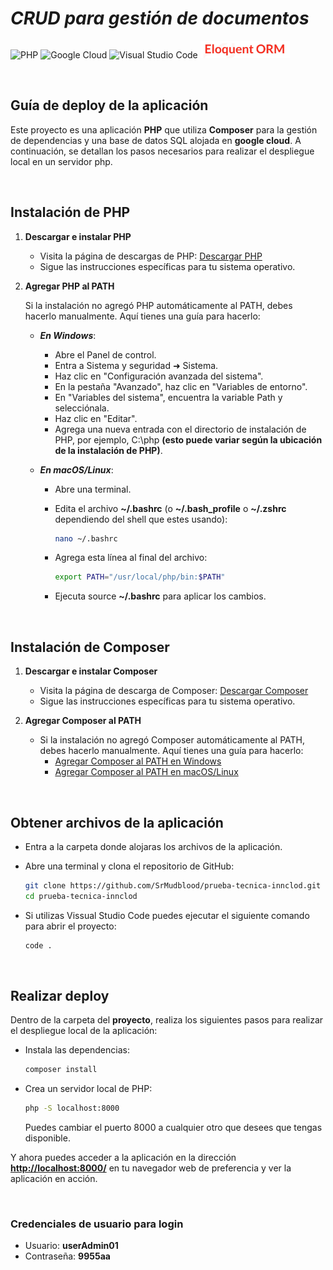 # *CRUD para gestión de documentos*

![PHP](https://img.shields.io/badge/php-%23777BB4.svg?style=for-the-badge&logo=php&logoColor=white) ![Google Cloud](https://img.shields.io/badge/GoogleCloud-%234285F4.svg?style=for-the-badge&logo=google-cloud&logoColor=white) ![Visual Studio Code](https://img.shields.io/badge/Visual%20Studio%20Code-0078d7.svg?style=for-the-badge&logo=visual-studio-code&logoColor=white) <img src="/src/eloquent.jpg" height="28">

<br>

## Guía de deploy de la aplicación

Este proyecto es una aplicación **PHP** que utiliza **Composer** para la gestión de dependencias y una base de datos SQL alojada en **google cloud**. A continuación, se detallan los pasos necesarios para realizar el despliegue local en un servidor php.

<br>

## Instalación de PHP

1. **Descargar e instalar PHP**

   - Visita la página de descargas de PHP: [Descargar PHP](https://www.php.net/downloads.php)
   - Sigue las instrucciones específicas para tu sistema operativo.

2. **Agregar PHP al PATH**

   Si la instalación no agregó PHP automáticamente al PATH, debes hacerlo manualmente. Aquí tienes una guía para hacerlo:

   - ***En Windows***:
     - Abre el Panel de control.
     - Entra a Sistema y seguridad ➜ Sistema.
     - Haz clic en "Configuración avanzada del sistema".
     - En la pestaña "Avanzado", haz clic en "Variables de entorno".
     - En "Variables del sistema", encuentra la variable Path y selecciónala.
     - Haz clic en "Editar".
     - Agrega una nueva entrada con el directorio de instalación de PHP, por ejemplo, C:\php **(esto puede variar según la ubicación de la instalación de PHP)**.

   - ***En macOS/Linux***:
     - Abre una terminal.
     - Edita el archivo **~/.bashrc** (o **~/.bash_profile** o **~/.zshrc** dependiendo del shell que estes usando):

        ```bash
        nano ~/.bashrc
        ```

     - Agrega esta línea al final del archivo:

        ```bash
        export PATH="/usr/local/php/bin:$PATH"

        ```

     - Ejecuta source **~/.bashrc** para aplicar los cambios.

<br>

## Instalación de Composer

1. **Descargar e instalar Composer**

   - Visita la página de descarga de Composer: [Descargar Composer](https://getcomposer.org/download/)
   - Sigue las instrucciones específicas para tu sistema operativo.

2. **Agregar Composer al PATH**

   - Si la instalación no agregó Composer automáticamente al PATH, debes hacerlo manualmente. Aquí tienes una guía para hacerlo:
     - [Agregar Composer al PATH en Windows](https://getcomposer.org/doc/00-intro.md#installation-windows)
     - [Agregar Composer al PATH en macOS/Linux](https://getcomposer.org/doc/00-intro.md#installation-linux-unix-macos)

<br>

## Obtener archivos de la aplicación

- Entra a la carpeta donde alojaras los archivos de la aplicación.
- Abre una terminal y clona el repositorio de GitHub:

   ```bash
   git clone https://github.com/SrMudblood/prueba-tecnica-innclod.git
   cd prueba-tecnica-innclod
   ```

- Si utilizas Vissual Studio Code puedes ejecutar el siguiente comando para abrir el proyecto:

   ```bash
   code .
   ```

<br>

## Realizar deploy

Dentro de la carpeta del **proyecto**, realiza los siguientes pasos para realizar el despliegue local de la aplicación:

- Instala las dependencias:

   ```bash
   composer install
   ```

- Crea un servidor local de PHP:

   ```bash
   php -S localhost:8000
   ```

   Puedes cambiar el puerto 8000 a cualquier otro que desees que tengas disponible.

Y ahora puedes acceder a la aplicación en la dirección **<http://localhost:8000/>** en tu navegador web de preferencia y ver la aplicación en acción.

<br>

### Credenciales de usuario para login

- Usuario: **userAdmin01**
- Contraseña: **9955aa**

<br>

